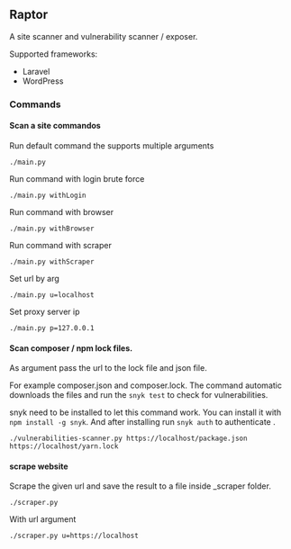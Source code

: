 ## Raptor

A site scanner and vulnerability scanner / exposer.

Supported frameworks:

- Laravel
- WordPress

### Commands

#### Scan a site commandos

Run default command the supports multiple arguments

```commandline
./main.py
```

Run command with login brute force

```commandline
./main.py withLogin
```
Run command with browser 
```commandline
./main.py withBrowser
``````

Run command with scraper

```commandline
./main.py withScraper
```

Set url by arg

```commandline
./main.py u=localhost
```

Set proxy server ip

```commandline
./main.py p=127.0.0.1
```

#### Scan composer / npm lock files.

As argument pass the url to the lock file and json file.

For example composer.json and composer.lock.
The command automatic downloads the files and run the `snyk test` to check for vulnerabilities.

snyk need to be installed to let this command work. You can install it with `npm install -g snyk`. And after installing
run `snyk auth` to authenticate .

```commandline
./vulnerabilities-scanner.py https://localhost/package.json https://localhost/yarn.lock
```

#### scrape website

Scrape the given url and save the result to a file inside _scraper folder.

```commandline
./scraper.py
```

With url argument

```commandline
./scraper.py u=https://localhost
```